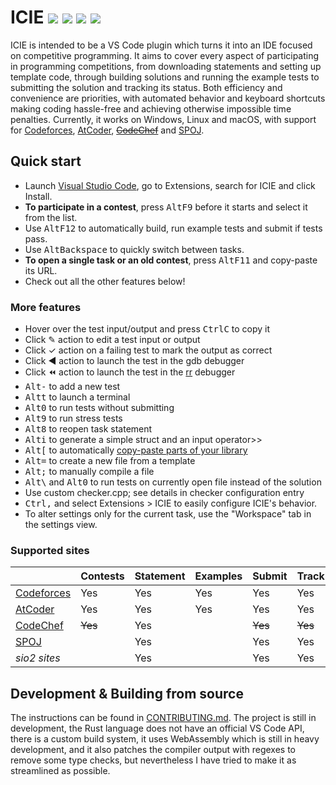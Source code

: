 # ICIE [![](https://img.shields.io/azure-devops/build/pustaczek/7b7eb991-b079-479b-8716-8248c968eaf8/1?logo=azure-pipelines)](https://dev.azure.com/pustaczek/ICIE/_build?definitionId=1) [![](https://img.shields.io/visual-studio-marketplace/i/pustaczek.icie.svg?logo=visual-studio-code)](https://marketplace.visualstudio.com/items?itemName=pustaczek.icie) [![](https://img.shields.io/visual-studio-marketplace/v/pustaczek.icie.svg)](https://marketplace.visualstudio.com/items?itemName=pustaczek.icie) [![](https://img.shields.io/github/license/pustaczek/icie.svg?logo=github)](https://github.com/pustaczek/icie/blob/master/LICENSE)

ICIE is intended to be a VS Code plugin which turns it into an IDE focused on competitive programming. It aims to cover every aspect of participating in programming competitions, from downloading statements and setting up template code, through building solutions and running the example tests to submitting the solution and tracking its status. Both efficiency and convenience are priorities, with automated behavior and keyboard shortcuts making coding hassle-free and achieving otherwise impossible time penalties. Currently, it works on Windows, Linux and macOS, with support for [Codeforces](https://codeforces.com), [AtCoder](https://atcoder.jp), ~~[CodeChef](https://www.codechef.com/)~~ and [SPOJ](https://www.spoj.com).

## Quick start

- Launch [Visual Studio Code](https://code.visualstudio.com/), go to Extensions, search for ICIE and click Install.
- **To participate in a contest**, press <kbd>Alt</kbd><kbd>F9</kbd> before it starts and select it from the list.
- Use <kbd>Alt</kbd><kbd>F12</kbd> to automatically build, run example tests and submit if tests pass.
- Use <kbd>Alt</kbd><kbd>Backspace</kbd> to quickly switch between tasks.
- **To open a single task or an old contest**, press <kbd>Alt</kbd><kbd>F11</kbd> and copy-paste its URL.
- Check out all the other features below!

### More features

- Hover over the test input/output and press <kbd>Ctrl</kbd><kbd>C</kbd> to copy it
- Click ✎ action to edit a test input or output
- Click ✓ action on a failing test to mark the output as correct
- Click ◀ action to launch the test in the gdb debugger
- Click ⏪ action to launch the test in the [rr](https://rr-project.org/) debugger
- <kbd>Alt</kbd><kbd>-</kbd> to add a new test
- <kbd>Alt</kbd><kbd>t</kbd> to launch a terminal
- <kbd>Alt</kbd><kbd>0</kbd> to run tests without submitting
- <kbd>Alt</kbd><kbd>9</kbd> to run stress tests
- <kbd>Alt</kbd><kbd>8</kbd> to reopen task statement
- <kbd>Alt</kbd><kbd>i</kbd> to generate a simple struct and an input operator>>
- <kbd>Alt</kbd><kbd>[</kbd> to automatically [copy-paste parts of your library](https://github.com/pustaczek/icie/blob/master/docs/QUICKPASTE.md)
- <kbd>Alt</kbd><kbd>=</kbd> to create a new file from a template
- <kbd>Alt</kbd><kbd>;</kbd> to manually compile a file
- <kbd>Alt</kbd><kbd>\\</kbd> and <kbd>Alt</kbd><kbd>0</kbd> to run tests on currently open file instead of the solution
- Use custom checker.cpp; see details in checker configuration entry
- <kbd>Ctrl</kbd><kbd>,</kbd> and select Extensions > ICIE to easily configure ICIE's behavior.
- To alter settings only for the current task, use the "Workspace" tab in the settings view.

### Supported sites
| | Contests | Statement | Examples | Submit | Track |
| - | - | - | - | - | - |
| [Codeforces](https://codeforces.com) | Yes | Yes | Yes | Yes | Yes |
| [AtCoder](https://atcoder.jp) | Yes | Yes | Yes | Yes | Yes |
| [CodeChef](https://www.codechef.com/) | ~~Yes~~ | Yes | | ~~Yes~~ | ~~Yes~~ |
| [SPOJ](https://spoj.com) | | Yes | | Yes | Yes |
| *sio2 sites* | | Yes | | Yes | Yes |

## Development & Building from source

The instructions can be found in [CONTRIBUTING.md](https://github.com/pustaczek/icie/blob/master/CONTRIBUTING.md). The project is still in development, the Rust language does not have an official VS Code API, there is a custom build system, it uses WebAssembly which is still in heavy development, and it also patches the compiler output with regexes to remove some type checks, but nevertheless I have tried to make it as streamlined as possible.
